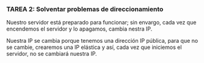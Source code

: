 ### TAREA 2: Solventar problemas de direccionamiento

Nuestro servidor está preparado para funcionar; sin envargo, cada vez que encendemos el servidor y lo apagamos, cambia nestra IP.

Nuestra IP se cambia porque tenemos una dirección IP pública, para que no se cambie, crearemos una IP elástica y así, cada vez que iniciemos el servidor, no se cambiará nuestra IP.

####   

